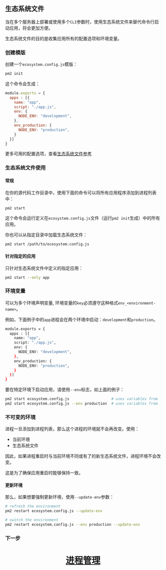 ## 生态系统文件

当在多个服务器上部署或使用多个`CLI`参数时，使用生态系统文件来替代命令行启动应用，将会更加方便。

生态系统文件的目的是收集应用所有的配置选项和环境变量。

### 创建模版
创建一个`ecosystem.config.js`模版：
```bash
pm2 init
```

这个命令会生成：
```javascript
module.exports = {
  apps : [{
    name: "app",
    script: "./app.js",
    env: {
      NODE_ENV: "development",
    },
    env_production: {
      NODE_ENV: "production",
    }
  }]
}
```

更多可用的配置选项，查看[生态系统文件参考]()

### 生态系统文件使用
#### 常规
在你的源代码工作目录中，使用下面的命令可以将所有应用程序添加到进程列表中：
```bash
pm2 start
```

这个命令会运行定义在`ecosystem.config.js`文件（运行`pm2 init`生成）中的所有应用。

你也可以从指定目录中加载生态系统文件：
```bash
pm2 start /path/to/ecosystem.config.js
```

#### 针对指定的应用
只针对生态系统文件中定义的指定应用：
```bash
pm2 start --only app
```
### 环境变量
可以为多个环境声明变量, 环境变量的`key`必须遵守这种格式`env_<environment-name>`。

例如，下面例子中的`app`进程会在两个环境中启动：`development`和`production`。

```bash
module.exports = {
  apps : [{
    name: "app",
    script: "./app.js",
    env: {
      NODE_ENV: "development",
    },
    env_production: {
      NODE_ENV: "production",
    }
  }]
}
```
要在特定环境下启动应用，请使用`--env`标志，如上面的例子：
```bash
pm2 start ecosystem.config.js                   # uses variables from `env`
pm2 start ecosystem.config.js --env production  # uses variables from `env_production`
```

### 不可变的环境
进程一旦添加到进程列表，那么这个进程的环境就不会再改变。使用：
- 当前环境
- 生态系统文件

因此，如果进程重启时与当前环境不同或有了的新生态系统文件，进程环境不会改变。

这是为了确保应用重启时能够保持一致。

#### 更新环境
那么，如果想要强制更新环境，使用`--update-env`参数：
```bash
# refresh the environment
pm2 restart ecosystem.config.js --update-env

# switch the environment
pm2 restart ecosystem.config.js --env production --update-env
```

### 下一步

<h1 align="center">
    <a href="process_management.html">
      进程管理
    </a>
</h1>